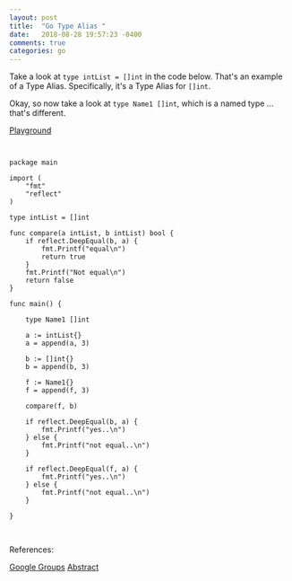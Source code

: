 ```yaml
---
layout: post
title:  "Go Type Alias "
date:   2018-08-28 19:57:23 -0400 
comments: true
categories: go
---
```


Take a look at `type intList = []int` in the code below. That's an
example of a Type Alias.  Specifically, it's a Type Alias for `[]int`.

Okay, so now take a look at `type Name1 []int`, which is a named type ...
that's different.


[Playground](https://play.golang.org/p/149GQMP4Jph)
<pre>
<code class="language-go">

package main

import (
	"fmt"
	"reflect"
)

type intList = []int

func compare(a intList, b intList) bool {
	if reflect.DeepEqual(b, a) {
		fmt.Printf("equal\n")
		return true
	}
	fmt.Printf("Not equal\n")
	return false
}

func main() {

	type Name1 []int

	a := intList{}
	a = append(a, 3)

	b := []int{}
	b = append(b, 3)

	f := Name1{}
	f = append(f, 3)

	compare(f, b)

	if reflect.DeepEqual(b, a) {
		fmt.Printf("yes..\n")
	} else {
		fmt.Printf("not equal..\n")
	}

	if reflect.DeepEqual(f, a) {
		fmt.Printf("yes..\n")
	} else {
		fmt.Printf("not equal..\n")
	}

}

</code>
</pre>




References:

[Google Groups](https://groups.google.com/forum/#!topic/golang-dev/LvvXAgJvFV0)
[Abstract](https://github.com/golang/proposal/blob/master/design/18130-type-alias.md)





<div id="fb-root"></div>
<script>(function(d, s, id) {
  var js, fjs = d.getElementsByTagName(s)[0];
  if (d.getElementById(id)) return;
  js = d.createElement(s); js.id = id;
  js.src = "//connect.facebook.net/en_US/sdk.js#xfbml=1&version=v2.8&appId=671657696349259";
  fjs.parentNode.insertBefore(js, fjs);
}(document, 'script', 'facebook-jssdk'));</script>


<!--  Enter text below, if you want -->


<div class="fb-comments"  data-numposts="5"></div>






